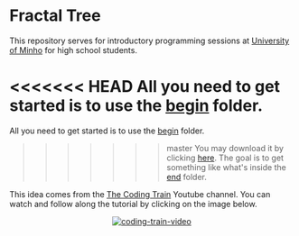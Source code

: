 # Fractal Tree

This repository serves for introductory programming sessions at
[University of Minho](https://www.uminho.pt/EN) for high school students.

<<<<<<< HEAD
All you need to get started is to use the [begin](https://github.com/cesium/fractal-tree/tree/begin/begin) folder.
=======
All you need to get started is to use the [begin](https://github.com/cesium/fractal-tree/tree/master/begin) folder.
>>>>>>> master
You may download it by clicking [here](https://goo.gl/hu1wJi). The goal is to
get something like what's inside the [end](https://github.com/cesium/fractal-tree/tree/master/end) folder.

This idea comes from the [The Coding Train](https://www.youtube.com/channel/UCvjgXvBlbQiydffZU7m1_aw)
Youtube channel. You can watch and follow along the tutorial by clicking on the
image below.

<div align="center">

[![coding-train-video](https://img.youtube.com/vi/0jjeOYMjmDU/0.jpg)](https://youtu.be/0jjeOYMjmDU)

</div>
